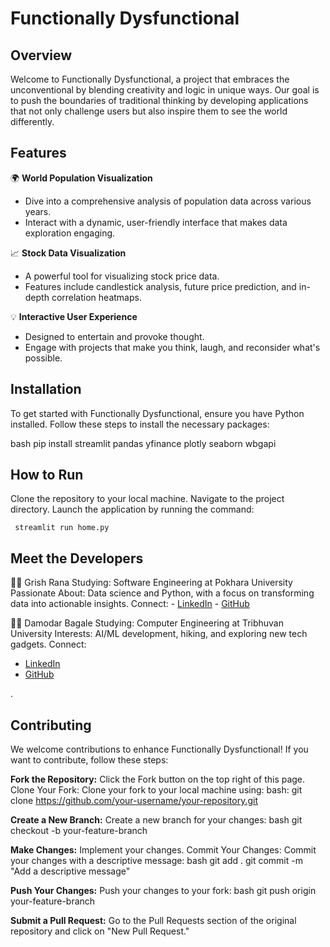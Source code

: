# Functionally Dysfunctional

## Overview

Welcome to Functionally Dysfunctional, a project that embraces the unconventional by blending creativity and logic in unique ways. Our goal is to push the boundaries of traditional thinking by developing applications that not only challenge users but also inspire them to see the world differently.

## Features

🌍 **World Population Visualization**
- Dive into a comprehensive analysis of population data across various years.
- Interact with a dynamic, user-friendly interface that makes data exploration engaging.

📈 **Stock Data Visualization**
- A powerful tool for visualizing stock price data.
- Features include candlestick analysis, future price prediction, and in-depth correlation heatmaps.

💡 **Interactive User Experience**
- Designed to entertain and provoke thought.
- Engage with projects that make you think, laugh, and reconsider what's possible.

## Installation

To get started with Functionally Dysfunctional, ensure you have Python installed. Follow these steps to install the necessary packages:

bash
pip install streamlit pandas yfinance plotly seaborn wbgapi

## How to Run
Clone the repository to your local machine.
Navigate to the project directory.
Launch the application by running the command:

     streamlit run home.py


## Meet the Developers

👨‍💻 Grish Rana
Studying: Software Engineering at Pokhara University
Passionate About: Data science and Python, with a focus on transforming data into actionable insights.
Connect:
    - [LinkedIn](https://linkedin.com/in/grishrana)
    - [GitHub](https://github.com/grishrana)

👨‍💻 Damodar Bagale
Studying: Computer Engineering at Tribhuvan University
Interests: AI/ML development, hiking, and exploring new tech gadgets.
Connect:
  - [LinkedIn](https://linkedin.com/in/damodarbagaleofficial)
  - [GitHub](https://github.com/Sushil346)

.
## Contributing
We welcome contributions to enhance Functionally Dysfunctional! If you want to contribute, follow these steps:

**Fork the Repository:** Click the Fork button on the top right of this page.
Clone Your Fork: Clone your fork to your local machine using:
bash:
git clone https://github.com/your-username/your-repository.git


**Create a New Branch:** Create a new branch for your changes:
bash
git checkout -b your-feature-branch

**Make Changes:** Implement your changes.
Commit Your Changes: Commit your changes with a descriptive message:
bash
git add .
git commit -m "Add a descriptive message"

**Push Your Changes:** Push your changes to your fork:
bash
git push origin your-feature-branch

**Submit a Pull Request:** Go to the Pull Requests section of the original repository and click on "New Pull Request."